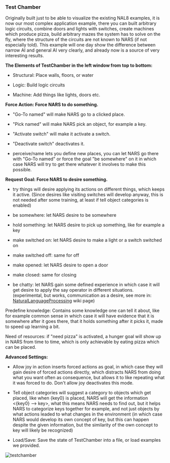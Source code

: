 ### Test Chamber

Originally built just to be able to visualize the existing NAL8 examples, it is now our most complex application example, there you can built arbitrary logic circuits, combine doors and lights with switches, create machines which produce pizza, build arbitrary mazes the system has to solve on the fly, where the structure of the circuits are not known to NARS (if not especially told). This example will one day show the difference between narrow AI and general AI very clearly, and already now is a source of very interesting results.

**The Elements of TestChamber in the left window from top to bottom:**

* Structural: Place walls, floors, or water

* Logic: Build logic circuits

* Machine: Add things like lights, doors etc.

**Force Action: Force NARS to do something.**

* "Go-To named" will make NARS go to a clicked place.

* "Pick named" will make NARS pick an object, for example a key.

* "Activate switch" will make it activate a switch.

* "Deactivate switch" deactivates it.

* perceive/name lets you define new places, you can let NARS go there with "Go-To named" or force the goal "be somewhere" on it in which case NARS will try to get there whatever it involves to make this possible.

**Request Goal: Force NARS to desire something.**

* try things will desire applying its actions on different things, which keeps it active. (Since desires like visiting switches will develop anyway, this is not needed after some training, at least if tell object categories is enabled)

* be somewhere: let NARS desire to be somewhere

* hold something: let NARS desire to pick up something, like for example a key

* make switched on: let NARS desire to make a light or a switch switched on

* make switched off: same for off

* make opened: let NARS desire to open a door

* make closed: same for closing

* be chatty: let NARS gain some defined experience in which case it will get desire to apply the say operator in different situations. (experimental, but works, communication as a desire, see more in: [NaturalLanguageProcessing](https://github.com/opennars/opennars/wiki/Natural-Language-Processing) wiki page)

Predefine knowledge: Contains some knowledge one can tell it about, like for example common sense in which case it will have evidence that it is somewhere after it goes there, that it holds something after it picks it, made to speed up learning a bit.

Need of resources: if "need pizza" is activated, a hunger goal will show up in NARS from time to time, which is only achievable by eating pizza which can be placed.

**Advanced Settings:**

* Allow joy in action inserts forced actions as goal, in which case they will gain desire of forced actions directly, which distracts NARS from doing what you want often as consequence, but allows it to like repeating what it was forced to do. Don't allow joy deactivates this mode.

* Tell object categories will suggest a category to objects which get placed, like when {key0} is placed, NARS will get the information <{key0} --> key>, what this means NARS needs to find out, but it helps NARS to categorize keys together for example, and not just objects by what actions leaded to what changes in the environment (in which case NARS would develop its own concept of key, but this can happen despite the given information, but the similarity of the own concept to key will likely be recognized)

* Load/Save: Save the state of TestChamber into a file, or load examples we provided.

![testchamber](https://cloud.githubusercontent.com/assets/11791925/6994213/5a8a3f5e-db43-11e4-8097-fe40c33d5f2b.png)